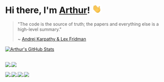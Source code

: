 # Hi there, I'm [Arthur]([arthur](https://arthurfindelair.com))! <img src="./wave.gif" width="30px">

> "The code is the source of truth; the papers and everything else is a high-level summary."
> 
> ~ [Andrej Karpathy & Lex Fridman](https://youtu.be/cdiD-9MMpb0?t=9359)


<a href="https://arthurfindelair.com">
    <img align="center" src="https://github-readme-stats.vercel.app/api?username=ArthurFDLR&show_icons=true&line_height=27&count_private=true&include_all_commits=true&hide=issues&title_color=00184E&text_color=636568&icon_color=035DB4&bg_color=E9EBEE" alt="Arthur's GitHub Stats" />
</a>

\
<a href="https://github.com/ArthurFDLR/whisper-youtube">
  <img align="center" src="https://github-readme-stats.vercel.app/api/pin/?username=ArthurFDLR&repo=whisper-youtube&title_color=00184E&text_color=636568&icon_color=035DB4&bg_color=E9EBEE" />
</a>
<a href="https://github.com/ArthurFDLR/BR-M5">
  <img align="center" src="https://github-readme-stats.vercel.app/api/pin/?username=ArthurFDLR&repo=BR-M5&title_color=00184E&text_color=636568&icon_color=035DB4&bg_color=E9EBEE" />
</a>

<a href="https://github.com/ArthurFDLR/pose-classification-kit">
  <img align="center" src="https://github-readme-stats.vercel.app/api/pin/?username=ArthurFDLR&repo=pose-classification-kit&title_color=00184E&text_color=636568&icon_color=035DB4&bg_color=E9EBEE" />
</a>
<a href="https://github.com/ArthurFDLR/drone-gesture-control">
  <img align="center" src="https://github-readme-stats.vercel.app/api/pin/?username=ArthurFDLR&repo=drone-gesture-control&title_color=00184E&text_color=636568&icon_color=035DB4&bg_color=E9EBEE" />
</a>


<a href="https://arthurfindelair.com/thisnightskydoesnotexist">
  <img align="center" src="https://github-readme-stats.vercel.app/api/pin/?username=ArthurFDLR&repo=GANightSky&title_color=00184E&text_color=636568&icon_color=035DB4&bg_color=E9EBEE" />
</a>
<a href="https://github.com/ArthurFDLR/IoT_hub">
  <img align="center" src="https://github-readme-stats.vercel.app/api/pin/?username=ArthurFDLR&repo=IoT_hub&title_color=00184E&text_color=636568&icon_color=035DB4&bg_color=E9EBEE" />
</a>

